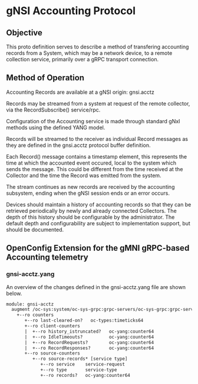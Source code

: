 # gNSI Accounting Protocol

## Objective

This proto definition serves to describe a method of transfering
accounting records from a System, which may be a network device, to a
remote collection service, primarily over a gRPC transport connection.

## Method of Operation

Accounting Records are available at a gNSI origin:
   gnsi.acctz

Records may be streamed from a system at request of the remote collector,
via the RecordSubscribe() service/rpc.

Configuration of the Accounting service is made through standard
gNxI methods using the defined YANG model.

Records will be streamed to the receiver as individual Record
messages as they are defined in the gnsi.acctz protocol buffer
definition.

Each Record() message contains a timestamp element, this represents the
time at which the accounted event occured, local to the system which sends
the message. This could be different from the time received at the Collector
and the time the Record was emitted from the system.

The stream continues as new records are received by the accounting subsystem,
ending when the gNSI session ends or an error occurs.

Devices should maintain a history of accounting records so that they can be
retrieved periodically by newly and already connected Collectors.  The depth
of this history should be configurable by the administrator.  The default
depth and configurability are subject to implementation support, but should
be documented.

## OpenConfig Extension for the gMNI gRPC-based Accounting telemetry
### gnsi-acctz.yang
An overview of the changes defined in the gnsi-acctz.yang file are shown below.

```txt
module: gnsi-acctz
  augment /oc-sys:system/oc-sys-grpc:grpc-servers/oc-sys-grpc:grpc-server:
    +--ro counters
       +--ro last-cleared-on?   oc-types:timeticks64
       +--ro client-counters
       |  +--ro history_istruncated?   oc-yang:counter64
       |  +--ro IdleTimeouts?          oc-yang:counter64
       |  +--ro RecordRequests?        oc-yang:counter64
       |  +--ro RecordResponses?       oc-yang:counter64
       +--ro source-counters
          +--ro source-records* [service type]
             +--ro service    service-request
             +--ro type       service-type
             +--ro records?   oc-yang:counter64
```

